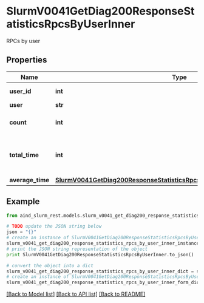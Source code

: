 # SlurmV0041GetDiag200ResponseStatisticsRpcsByUserInner

RPCs by user

## Properties

Name | Type | Description | Notes
------------ | ------------- | ------------- | -------------
**user_id** | **int** | User ID (numeric) | 
**user** | **str** | User name | 
**count** | **int** | Number of RPCs received | 
**total_time** | **int** | Total time spent processing RPC in seconds | 
**average_time** | [**SlurmV0041GetDiag200ResponseStatisticsRpcsByMessageTypeInnerAverageTime**](SlurmV0041GetDiag200ResponseStatisticsRpcsByMessageTypeInnerAverageTime.md) |  | 

## Example

```python
from aind_slurm_rest.models.slurm_v0041_get_diag200_response_statistics_rpcs_by_user_inner import SlurmV0041GetDiag200ResponseStatisticsRpcsByUserInner

# TODO update the JSON string below
json = "{}"
# create an instance of SlurmV0041GetDiag200ResponseStatisticsRpcsByUserInner from a JSON string
slurm_v0041_get_diag200_response_statistics_rpcs_by_user_inner_instance = SlurmV0041GetDiag200ResponseStatisticsRpcsByUserInner.from_json(json)
# print the JSON string representation of the object
print SlurmV0041GetDiag200ResponseStatisticsRpcsByUserInner.to_json()

# convert the object into a dict
slurm_v0041_get_diag200_response_statistics_rpcs_by_user_inner_dict = slurm_v0041_get_diag200_response_statistics_rpcs_by_user_inner_instance.to_dict()
# create an instance of SlurmV0041GetDiag200ResponseStatisticsRpcsByUserInner from a dict
slurm_v0041_get_diag200_response_statistics_rpcs_by_user_inner_form_dict = slurm_v0041_get_diag200_response_statistics_rpcs_by_user_inner.from_dict(slurm_v0041_get_diag200_response_statistics_rpcs_by_user_inner_dict)
```
[[Back to Model list]](../README.md#documentation-for-models) [[Back to API list]](../README.md#documentation-for-api-endpoints) [[Back to README]](../README.md)


